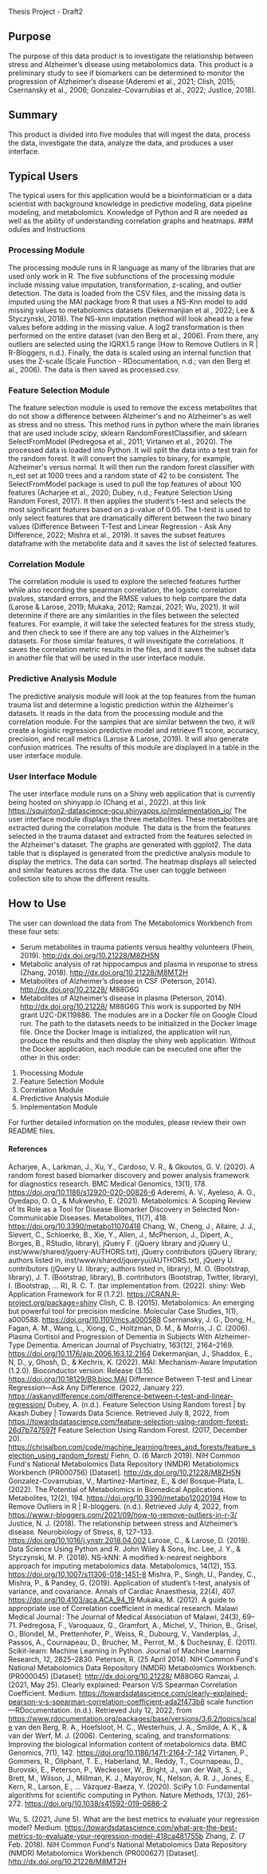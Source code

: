 Thesis Project - Draft2

## Purpose
The purpose of this data product is to investigate the relationship between stress and Alzheimer’s disease using metabolomics data. This product is a preliminary study to see if biomarkers can be determined to monitor the progression of Alzheimer’s disease (Aderemi et al., 2021; Clish, 2015; Csernansky et al., 2006; Gonzalez-Covarrubias et al., 2022; Justice, 2018). 
## Summary
This product is divided into five modules that will ingest the data, process the data, investigate the data, analyze the data, and produces a user interface. 
## Typical Users
The typical users for this application would be a bioinformatician or a data scientist with background knowledge in predictive modeling, data pipeline modeling, and metabolomics. Knowledge of Python and R are needed as well as the ability of understanding correlation graphs and heatmaps. 
##M odules and Instructions
### Processing Module
The processing module runs in R language as many of the libraries that are used only work in R. The five subfunctions of the processing module include missing value imputation, transformation, z-scaling, and outlier detection. 
The data is loaded from the CSV files, and the missing data is imputed using the MAI package from R that uses a NS-Knn model to add missing values to metabolomics datasets (Dekermanjian et al., 2022; Lee & Styczynski, 2018). The NS-knn imputation method will look ahead to a few values before adding in the missing value. A log2 transformation is then performed on the entire dataset (van den Berg et al., 2006). From there, any outliers are selected using the IQRX1.5 range (How to Remove Outliers in R | R-Bloggers, n.d.). Finally, the data is scaled using an internal function that uses the Z-scale (Scale Function - RDocumentation, n.d.; van den Berg et al., 2006).
The data is then saved as processed.csv.
### Feature Selection Module
The feature selection module is used to remove the excess metabolites that do not show a difference between Alzheimer's and no Alzheimer's as well as stress and no stress. This method runs in python where the main libraries that are used include scipy, sklearn RandomForestClassifier, and sklearn SelectFromModel (Pedregosa et al., 2011; Virtanen et al., 2020). 
The processed data is loaded into Python. It will split the data into a test train for the random forest. It will convert the samples to binary, for example, Alzheimer's versus normal. It will then run the random forest classifier with n_est set at 1000 trees and a random state of 42 to be consistent. The SelectFromModel package is used to pull the top features of about 100 features (Acharjee et al., 2020; Dubey, n.d.; Feature Selection Using Random Forest, 2017). It then applies the student’s t-test and selects the most significant features based on a p-value of 0.05. The t-test is used to only select features that are dramatically different between the two binary values (Difference Between T-Test and Linear Regression - Ask Any Difference, 2022; Mishra et al., 2019). It saves the subset features dataframe with the metabolite data and it saves the list of selected features. 
### Correlation Module 
The correlation module is used to explore the selected features further while also recording the spearman correlation, the logistic correlation pvalues, standard errors, and the RMSE values to help compare the data (Larose & Larose, 2019; Mukaka, 2012; Ramzai, 2021; Wu, 2021). It will determine if there are any similarities in the files between the selected features. For example, it will take the selected features for the stress study, and then check to see if there are any top values in the Alzheimer’s datasets. For those similar features, it will investigate the correlations. 
It saves the correlation metric results in the files, and it saves the subset data in another file that will be used in the user interface module. 
### Predictive Analysis Module
The predictive analysis module will look at the top features from the human trauma list and determine a logistic prediction within the Alzheimer's datasets. It reads in the data from the processing module and the correlation module. For the samples that are similar between the two, it will create a logistic regression predictive model and retrieve f1 score, accuracy, precision, and recall metrics (Larose & Larose, 2019). It will also generate confusion matrices. The results of this module are displayed in a table in the user interface module. 
### User Interface Module
The user interface module runs on a Shiny web application that is currently being hosted on shinyapp.io (Chang et al., 2022). at this link https://squinton2-datascience-gcu.shinyapps.io/implementation_io/
The user interface module displays the three metabolites. These metabolites are extracted during the correlation module. The data is the from the features selected in the trauma dataset and extracted from the features selected in the Alzheimer's dataset. The graphs are generated with ggplot2. The data table that is displayed is generated from the predictive analysis module to display the metrics. The data can sorted. The heatmap displays all selected and similar features across the data. The user can toggle between collection site to show the different results. 
## How to Use
The user can download the data from The Metabolomics Workbench from these four sets:
-	Serum metabolites in trauma patients versus healthy volunteers (Fhein, 2019). http://dx.doi.org/10.21228/M8ZH5N
-	Metabolic analysis of rat hippocampus and plasma in response to stress (Zhang, 2018). http://dx.doi.org/10.21228/M8MT2H
-	Metabolites of Alzheimer’s disease in CSF (Peterson, 2014). http://dx.doi.org/10.21228/ M88G6G
-	Metabolites of Alzheimer’s disease in plasma (Peterson, 2014). http://dx.doi.org/10.21228/ M88G6G
This work is supported by NIH grant U2C-DK119886. The modules are in a Docker file on Google Cloud run. The path to the datasets needs to be initialized in the Docker Image file. Once the Docker Image is initialized, the application will run, produce the results and then display the shiny web application. Without the Docker application, each module can be executed one after the other in this order:
1.	Processing Module
2.	Feature Selection Module
3.	Correlation Module
4.	Predictive Analysis Module
5.	Implementation Module

For further detailed information on the modules, please review their own README files. 

#### References
Acharjee, A., Larkman, J., Xu, Y., Cardoso, V. R., & Gkoutos, G. V. (2020). A random forest based biomarker discovery and power analysis framework for diagnostics research. BMC Medical Genomics, 13(1), 178. https://doi.org/10.1186/s12920-020-00826-6
Aderemi, A. V., Ayeleso, A. O., Oyedapo, O. O., & Mukwevho, E. (2021). Metabolomics: A Scoping Review of Its Role as a Tool for Disease Biomarker Discovery in Selected Non-Communicable Diseases. Metabolites, 11(7), 418. https://doi.org/10.3390/metabo11070418
Chang, W., Cheng, J., Allaire, J. J., Sievert, C., Schloerke, B., Xie, Y., Allen, J., McPherson, J., Dipert, A., Borges, B., RStudio, library),  jQuery F. (jQuery library and jQuery U., inst/www/shared/jquery-AUTHORS.txt),  jQuery contributors (jQuery library; authors listed in, inst/www/shared/jqueryui/AUTHORS.txt),  jQuery U. contributors (jQuery U. library; authors listed in, library), M. O. (Bootstrap, library), J. T. (Bootstrap, library), B. contributors (Bootstrap, Twitter, library), I. (Bootstrap, … R), R. C. T. (tar implementation from. (2022). shiny: Web Application Framework for R (1.7.2). https://CRAN.R-project.org/package=shiny
Clish, C. B. (2015). Metabolomics: An emerging but powerful tool for precision medicine. Molecular Case Studies, 1(1), a000588. https://doi.org/10.1101/mcs.a000588
Csernansky, J. G., Dong, H., Fagan, A. M., Wang, L., Xiong, C., Holtzman, D. M., & Morris, J. C. (2006). Plasma Cortisol and Progression of Dementia in Subjects With Alzheimer-Type Dementia. American Journal of Psychiatry, 163(12), 2164–2169. https://doi.org/10.1176/ajp.2006.163.12.2164
Dekermanjian, J., Shaddox, E., N, D., y, Ghosh, D., & Kechris, K. (2022). MAI: Mechanism-Aware Imputation (1.2.0). Bioconductor version: Release (3.15). https://doi.org/10.18129/B9.bioc.MAI
Difference Between T-test and Linear Regression—Ask Any Difference. (2022, January 22). https://askanydifference.com/difference-between-t-test-and-linear-regression/
Dubey, A. (n.d.). Feature Selection Using Random forest | by Akash Dubey | Towards Data Science. Retrieved July 8, 2022, from https://towardsdatascience.com/feature-selection-using-random-forest-26d7b747597f
Feature Selection Using Random Forest. (2017, December 20). https://chrisalbon.com/code/machine_learning/trees_and_forests/feature_selection_using_random_forest/
Fiehn, O. (6 March 2019). NIH Common Fund's National Metabolomics Data Repository (NMDR) Metabolomics Workbench (PR000756) [Dataset]. http://dx.doi.org/10.21228/M8ZH5N 
Gonzalez-Covarrubias, V., Martínez-Martínez, E., & del Bosque-Plata, L. (2022). The Potential of Metabolomics in Biomedical Applications. Metabolites, 12(2), 194. https://doi.org/10.3390/metabo12020194
How to Remove Outliers in R | R-bloggers. (n.d.). Retrieved July 4, 2022, from https://www.r-bloggers.com/2021/09/how-to-remove-outliers-in-r-3/
Justice, N. J. (2018). The relationship between stress and Alzheimer’s disease. Neurobiology of Stress, 8, 127–133. https://doi.org/10.1016/j.ynstr.2018.04.002
Larose, C., & Larose, D. (2019). Data Science Using Python and R. John Wiley & Sons, Inc.
Lee, J. Y., & Styczynski, M. P. (2018). NS-kNN: A modified k-nearest neighbors approach for imputing metabolomics data. Metabolomics, 14(12), 153. https://doi.org/10.1007/s11306-018-1451-8
Mishra, P., Singh, U., Pandey, C., Mishra, P., & Pandey, G. (2019). Application of student’s t-test, analysis of variance, and covariance. Annals of Cardiac Anaesthesia, 22(4), 407. https://doi.org/10.4103/aca.ACA_94_19
Mukaka, M. (2012). A guide to appropriate use of Correlation coefficient in medical research. Malawi Medical Journal : The Journal of Medical Association of Malawi, 24(3), 69–71.
Pedregosa, F., Varoquaux, G., Gramfort, A., Michel, V., Thirion, B., Grisel, O., Blondel, M., Prettenhofer, P., Weiss, R., Dubourg, V., Vanderplas, J., Passos, A., Cournapeau, D., Brucher, M., Perrot, M., & Duchesnay, E. (2011). Scikit-learn: Machine Learning in Python. Journal of Machine Learning Research, 12, 2825–2830.
Peterson, R. (25 April 2014). NIH Common Fund's National Metabolomics Data Repository (NMDR) Metabolomics Workbench. (PR000045) [Dataset]. http://dx.doi.org/10.21228/ M88G6G
Ramzai, J. (2021, May 25). Clearly explained: Pearson V/S Spearman Correlation Coefficient. Medium. https://towardsdatascience.com/clearly-explained-pearson-v-s-spearman-correlation-coefficient-ada2f473b8
scale function—RDocumentation. (n.d.). Retrieved July 12, 2022, from https://www.rdocumentation.org/packages/base/versions/3.6.2/topics/scale
van den Berg, R. A., Hoefsloot, H. C., Westerhuis, J. A., Smilde, A. K., & van der Werf, M. J. (2006). Centering, scaling, and transformations: Improving the biological information content of metabolomics data. BMC Genomics, 7(1), 142. https://doi.org/10.1186/1471-2164-7-142
Virtanen, P., Gommers, R., Oliphant, T. E., Haberland, M., Reddy, T., Cournapeau, D., Burovski, E., Peterson, P., Weckesser, W., Bright, J., van der Walt, S. J., Brett, M., Wilson, J., Millman, K. J., Mayorov, N., Nelson, A. R. J., Jones, E., Kern, R., Larson, E., … Vázquez-Baeza, Y. (2020). SciPy 1.0: Fundamental algorithms for scientific computing in Python. Nature Methods, 17(3), 261–272. https://doi.org/10.1038/s41592-019-0686-2

Wu, S. (2021, June 5). What are the best metrics to evaluate your regression model? Medium. https://towardsdatascience.com/what-are-the-best-metrics-to-evaluate-your-regression-model-418ca481755b
 Zhang, Z. (7 Feb. 2018). NIH Common Fund's National Metabolomics Data Repository (NMDR) Metabolomics Workbench (PR000627) [Dataset]. http://dx.doi.org/10.21228/M8MT2H 
